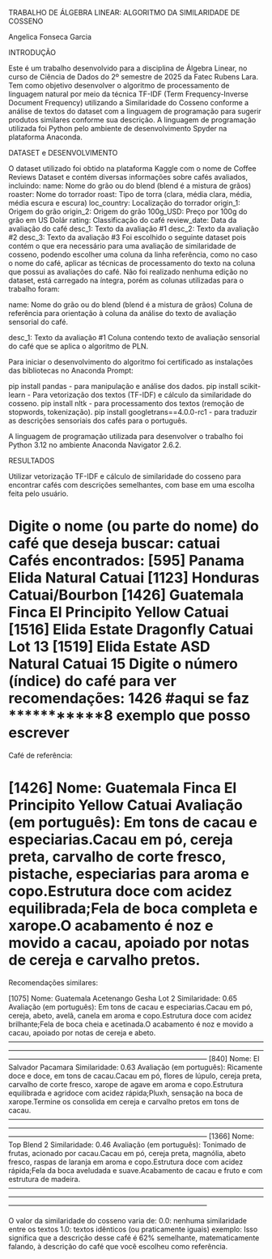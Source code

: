 TRABALHO DE ÁLGEBRA LINEAR:
ALGORITMO DA SIMILARIDADE DE COSSENO

Angelica Fonseca Garcia

INTRODUÇÃO

Este é um trabalho desenvolvido para a disciplina de Álgebra Linear, no curso de Ciência de Dados do 2º semestre de 2025 da Fatec Rubens Lara. Tem como objetivo desenvolver o algoritmo de processamento de linguagem natural por meio da técnica TF-IDF (Term Frequency-Inverse Document Frequency) utilizando a Similaridade do Cosseno conforme a análise de textos do dataset com a linguagem de programação para sugerir produtos similares conforme sua descrição. A linguagem de programação utilizada foi Python pelo ambiente de desenvolvimento Spyder na plataforma Anaconda.

DATASET e DESENVOLVIMENTO

O dataset utilizado foi obtido na plataforma Kaggle com o nome de Coffee Reviews Dataset e contém diversas informações sobre cafés avaliados, incluindo:
name: Nome do grão ou do blend (blend é a mistura de grãos)
roaster: Nome do torrador
roast: Tipo de torra (clara, média clara, média, média escura e escura)
loc_country: Localização do torrador
origin_1: Origem do grão
origin_2: Origem do grão
100g_USD: Preço por 100g do grão em US Dolár
rating: Classificação do café 
review_date: Data da avaliação do café
desc_1:  Texto da avaliação #1
desc_2: Texto da avaliação #2
desc_3: Texto da avaliação #3
Foi escolhido o seguinte dataset pois contém o que era necessário para uma avaliação de similaridade de cosseno, podendo escolher uma coluna da linha referência, como no caso o nome do café, aplicar as técnicas de processamento do texto na coluna que possui as avaliações do café. Não foi realizado nenhuma edição no dataset, está carregado na íntegra, porém as colunas utilizadas para o trabalho foram:

name: Nome do grão ou do blend (blend é a mistura de grãos)
Coluna de referência para orientação  à coluna da análise do texto de avaliação sensorial do café.

desc_1:  Texto da avaliação #1
Coluna contendo texto de avaliação sensorial do café que se aplica o algoritmo de PLN.

Para iniciar o desenvolvimento do algoritmo foi certificado as instalações das bibliotecas no Anaconda Prompt:

pip install pandas - para manipulação e análise dos dados.
pip install scikit-learn - Para vetorização dos textos (TF-IDF) e cálculo da similaridade do cosseno.
pip install nltk - para processamento dos textos (remoção de stopwords, tokenização).
pip install googletrans==4.0.0-rc1 - para traduzir as descrições sensoriais dos cafés para o português.

A linguagem de programação utilizada para desenvolver o trabalho foi Python 3.12 no ambiente Anaconda Navigator 2.6.2.



RESULTADOS

Utilizar vetorização TF-IDF e cálculo de similaridade do cosseno para encontrar cafés com descrições semelhantes, com base em uma escolha feita pelo usuário.

Digite o nome (ou parte do nome) do café que deseja buscar: catuai
Cafés encontrados:
[595] Panama Elida Natural Catuai
[1123] Honduras Catuai/Bourbon
[1426] Guatemala Finca El Principito Yellow Catuai
[1516] Elida Estate Dragonfly Catuai Lot 13
[1519] Elida Estate ASD Natural Catuai 15
Digite o número (índice) do café para ver recomendações: 1426 #aqui se faz ***********8 exemplo que posso escrever
====================================================================================================
Café de referência:

[1426] Nome: Guatemala Finca El Principito Yellow Catuai
Avaliação (em português):
Em tons de cacau e especiarias.Cacau em pó, cereja preta, carvalho de corte fresco, pistache, especiarias para aroma e copo.Estrutura doce com acidez equilibrada;Fela de boca completa e xarope.O acabamento é noz e movido a cacau, apoiado por notas de cereja e carvalho pretos.
====================================================================================================

Recomendações similares:

[1075] Nome: Guatemala Acetenango Gesha Lot 2
Similaridade: 0.65
Avaliação (em português): Em tons de cacau e especiarias.Cacau em pó, cereja, abeto, avelã, canela em aroma e copo.Estrutura doce com acidez brilhante;Fela de boca cheia e acetinada.O acabamento é noz e movido a cacau, apoiado por notas de cereja e abeto.
————————————————————————————————————————————————————————————————————————————————————————————————————
[840] Nome: El Salvador Pacamara
Similaridade: 0.63
Avaliação (em português): Ricamente doce e doce, em tons de cacau.Cacau em pó, flores de lúpulo, cereja preta, carvalho de corte fresco, xarope de agave em aroma e copo.Estrutura equilibrada e agridoce com acidez rápida;Pluxh, sensação na boca de xarope.Termine os consolida em cereja e carvalho pretos em tons de cacau.
————————————————————————————————————————————————————————————————————————————————————————————————————
[1366] Nome: Top Blend 2
Similaridade: 0.46
Avaliação (em português): Tonimado de frutas, acionado por cacau.Cacau em pó, cereja preta, magnólia, abeto fresco, raspas de laranja em aroma e copo.Estrutura doce com acidez rápida;Fela da boca aveludada e suave.Acabamento de cacau e fruto e com estrutura de madeira.
————————————————————————————————————————————————————————————————————————————————————————————————————

O valor da similaridade do cosseno varia de:
0.0: nenhuma similaridade entre os textos
1.0: textos idênticos (ou praticamente iguais)
exemplo: Isso significa que a descrição desse café é 62% semelhante, matematicamente falando, à descrição do café que você escolheu como referência.
